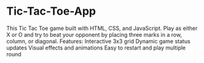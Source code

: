 # Tic-Tac-Toe-App
This Tic Tac Toe game built with HTML, CSS, and JavaScript. Play as either X or O and try to beat your opponent by placing three marks in a row, column, or diagonal.   Features:  Interactive 3x3 grid Dynamic game status updates Visual effects and animations Easy to restart and play multiple round
